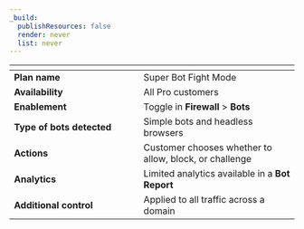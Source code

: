 ```yaml
---
_build:
  publishResources: false
  render: never
  list: never
---
```

<table>
  <thead>
    <tr>
      <th width="25%"></th>
      <th width="30%"></th>
    </tr>
  </thead>
  <tbody>
    <tr>
      <td>
        <b>Plan name</b>
      </td>
      <td>Super Bot Fight Mode</td>
    </tr>
    <tr>
      <td>
        <b>Availability</b>
      </td>
      <td>All Pro customers</td>
    </tr>
    <tr>
      <td>
        <b>Enablement</b>
      </td>
      <td>
        Toggle in <b>Firewall</b> > <b>Bots</b>
      </td>
    </tr>
    <tr>
      <td>
        <b>Type of bots detected</b>
      </td>
      <td>Simple bots and headless browsers</td>
    </tr>
    <tr>
      <td>
        <b>Actions</b>
      </td>
      <td>Customer chooses whether to allow, block, or challenge</td>
    </tr>
    <tr>
      <td>
        <b>Analytics</b>
      </td>
      <td>
        Limited analytics available in a <b>Bot Report</b>
      </td>
    </tr>
    <tr>
      <td>
        <b>Additional control</b>
      </td>
      <td>Applied to all traffic across a domain</td>
    </tr>
  </tbody>
</table>

